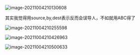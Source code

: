 ![image-20211004210130608](https://cdn.jsdelivr.net/gh/yohumi23/Pics/202110042101920.png)

其实我觉得用source,by,dest表示反而会误导人，不如就用ABC得了

![image-20211004210255598](https://cdn.jsdelivr.net/gh/yohumi23/Pics/202110042102172.png)

![image-20211004210426963](https://cdn.jsdelivr.net/gh/yohumi23/Pics/202110042104589.png)

![image-20211004210500633](https://cdn.jsdelivr.net/gh/yohumi23/Pics/202110042105378.png)